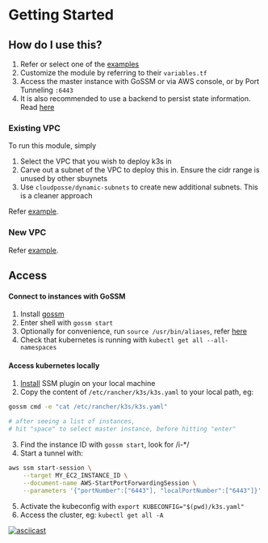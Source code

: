 # Getting Started

## How do I use this?

1. Refer or select one of the [examples](./examples)
2. Customize the module by referring to their `variables.tf`
3. Access the master instance with GoSSM or via AWS console, or by Port Tunneling `:6443`
4. It is also recommended to use a backend to persist state information. Read [here](https://www.terraform.io/docs/backends/types/s3.html)

### Existing VPC

To run this module, simply

1. Select the VPC that you wish to deploy k3s in
2. Carve out a subnet of the VPC to deploy this in. Ensure the cidr range is unused by other sbuynets
3. Use `cloudposse/dynamic-subnets` to create new additional subnets. This is a cleaner approach

Refer [example](./examples/k3s-in-existing-vpc).

### New VPC

Refer [example](./examples/k3s-in-new-vpc).

## Access

#### Connect to instances with GoSSM

1. Install [gossm](https://github.com/gjbae1212/gossm)
2. Enter shell with `gossm start`
3. Optionally for convenience, run `source /usr/bin/aliases`, refer [here](../user_data/master/env/aliases)
4. Check that kubernetes is running with `kubectl get all --all-namespaces`

#### Access kubernetes locally

1. [Install](https://docs.aws.amazon.com/systems-manager/latest/userguide/session-manager-working-with-install-plugin.html) SSM plugin on your local machine
2. Copy the content of `/etc/rancher/k3s/k3s.yaml` to your local path, eg:

```sh
gossm cmd -e "cat /etc/rancher/k3s/k3s.yaml"

# after seeing a list of instances,
# hit "space" to select master instance, before hitting "enter"
```

3. Find the instance ID with `gossm start`, look for /i-\*/
4. Start a tunnel with:

```sh
aws ssm start-session \
    --target MY_EC2_INSTANCE_ID \
    --document-name AWS-StartPortForwardingSession \
    --parameters '{"portNumber":["6443"], "localPortNumber":["6443"]}'
```

5. Activate the kubeconfig with `export KUBECONFIG="$(pwd)/k3s.yaml"`
6. Access the cluster, eg: `kubectl get all -A`

[![asciicast](https://asciinema.org/a/386844.svg)](https://asciinema.org/a/386844)
